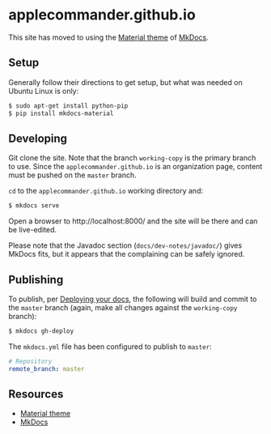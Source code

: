# applecommander.github.io

This site has moved to using the [Material theme](https://squidfunk.github.io/mkdocs-material/) of [MkDocs](http://www.mkdocs.org/).

## Setup

Generally follow their directions to get setup, but what was needed on Ubuntu Linux is only:

```bash
$ sudo apt-get install python-pip
$ pip install mkdocs-material
```

## Developing

Git clone the site.  Note that the branch `working-copy` is the primary branch to use.  Since the `applecommander.github.io` is an organization page, content must be pushed on the `master` branch.

`cd` to the `applecommander.github.io` working directory and:

```bash
$ mkdocs serve
```

Open a browser to http://localhost:8000/ and the site will be there and can be live-edited.

Please note that the Javadoc section (`docs/dev-notes/javadoc/`) gives MkDocs fits, but it appears that the complaining can be safely ignored.

## Publishing

To publish, per [Deploying your docs](http://www.mkdocs.org/user-guide/deploying-your-docs/), the following will build and commit to the `master` branch (again, make all changes against the `working-copy` branch):

```bash
$ mkdocs gh-deploy
```

The `mkdocs.yml` file has been configured to publish to `master`:

```yml
# Repository
remote_branch: master
```

## Resources

* [Material theme](https://squidfunk.github.io/mkdocs-material/)
* [MkDocs](http://www.mkdocs.org/)
